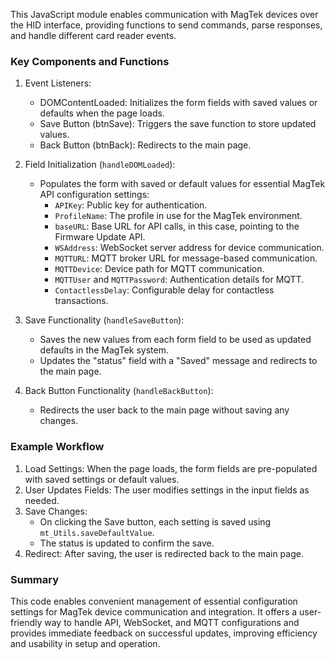This JavaScript module enables communication with MagTek devices over the HID interface, providing functions to send commands, parse responses, and handle different card reader events.


### Key Components and Functions

1. Event Listeners:
   - DOMContentLoaded: Initializes the form fields with saved values or defaults when the page loads.
   - Save Button (btnSave): Triggers the save function to store updated values.
   - Back Button (btnBack): Redirects to the main page.

2. Field Initialization (`handleDOMLoaded`):
   - Populates the form with saved or default values for essential MagTek API configuration settings:
     - `APIKey`: Public key for authentication.
     - `ProfileName`: The profile in use for the MagTek environment.
     - `baseURL`: Base URL for API calls, in this case, pointing to the Firmware Update API.
     - `WSAddress`: WebSocket server address for device communication.
     - `MQTTURL`: MQTT broker URL for message-based communication.
     - `MQTTDevice`: Device path for MQTT communication.
     - `MQTTUser` and `MQTTPassword`: Authentication details for MQTT.
     - `ContactlessDelay`: Configurable delay for contactless transactions.

3. Save Functionality (`handleSaveButton`):
   - Saves the new values from each form field to be used as updated defaults in the MagTek system.
   - Updates the "status" field with a "Saved" message and redirects to the main page.

4. Back Button Functionality (`handleBackButton`):
   - Redirects the user back to the main page without saving any changes.

### Example Workflow

1. Load Settings: When the page loads, the form fields are pre-populated with saved settings or default values.
2. User Updates Fields: The user modifies settings in the input fields as needed.
3. Save Changes:
   - On clicking the Save button, each setting is saved using `mt_Utils.saveDefaultValue`.
   - The status is updated to confirm the save.
4. Redirect: After saving, the user is redirected back to the main page.

### Summary

This code enables convenient management of essential configuration settings for MagTek device communication and integration. It offers a user-friendly way to handle API, WebSocket, and MQTT configurations and provides immediate feedback on successful updates, improving efficiency and usability in setup and operation.